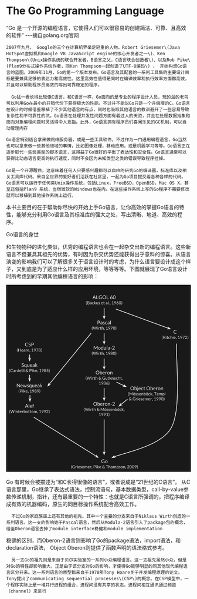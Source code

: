 # The Go Programming Language

“Go 是一个开源的编程语言，它使得人们可以很容易的创建简洁、可靠、且高效的软件” ---摘自golang.org官网

```
2007年九月， Google的三个在计算机界举足轻重的人物，Robert Griesemer\(Java HotSpot虚拟机和Google V8 JavaScript engine的核心开发者之一\)、Ken Thompson\(Unix操作系统的联合开发者，B语言之父，C语言联合创造者\)、以及Rob Pike\(Plan9分布式操作系统作者，同Ken Thompson一起创造了UTF-8编码\) ， 开始构想Go语言的蓝图。2009年11月，Go的第一个版本发布。Go语言及其配套的一系列工具集的主要设计目标是要兼具足够的表达力和高效性。这里高效性值得是同时在编译效率和执行效率方面都高效，并且可以帮助程序员高效的写出可靠稳定的程序。

  Go猛一看长得比较像C语言。和C语言一样，Go面向的是专业的程序设计人员，玩的溜的老鸟可以利用Go在最小的开销代价下获得极大的性能。不过并不能说Go只是一个升级版的C。Go语言在设计的时候借鉴移植了不少其他语言的有点，同时也吸取其他语言的教训避开了一些容易导致复杂性和不可靠性的坑。Go语言在处理并发性问题方面有着过人的天资，并且在处理数据抽象和面向对象编程问题时灵活得令人发指。此外，Go语言拥有程序员们喜闻乐见的GC机制，可以自动管理内存
```

```
Go语言特别适合拿来做网络服务器，或是一些工具软件。不过作为一门通用编程语言，Go当然也可以拿来做一些其他领域的事情，比如图像处理，移动应用，或是机器学习等等。Go语言正在逐步取代一些弱类型的脚本语言，这得益于Go很好的平衡了表达性和安全性。Go语言通常可以获得比动态语言更高的执行速度，同时不会因为未知类型之类的错误导致程序挂掉。

Go是一个开源醒目，这意味着任何人只要感兴趣都可以自由的研究Go的编译器，标准库以及相关工具库代码。来自全世界的爱好者们活跃在社区里，一起为Go项目提交着各种各样的代码。Go语言可以运行于任何类Unix操作系统，包括Linux，FreeBSD，OpenBSD，Mac OS X，甚至还包括Plan9 系统，当然微软的Windows也在内。在这些操作系统上写的Go程序不需要修改就可以移植到其他操作系统上运行。 
```

本书主要目的在于帮助你尽快的开始上手Go语言，让你高效的掌握Go语言的特性，能够充分利用Go语言及其标准库的强大之处，写出清晰、地道、高效的程序。

Go语言的身世

和生物物种的进化类似，优秀的编程语言也会在一起杂交出新的编程语言。这些新语言不但兼具其祖先的优势，有时因为杂交优势还能获得出乎意料的惊喜。从语言演变的影响我们可以了解很多关于语言设计时的考虑，为什么语言要设计成这个样子，又到底是为了适应什么样的应用环境，等等等等。下图就展现了Go语言设计时所考虑到的早期其他编程语言的影响：

![](/assets/ancestors.png)

Go 有时候会被描述为“和C长得很像的语言”，或者说成是“21世纪的C语言”。 从C语言那里，Go继承了表达式语法，控制流语句，基本数据类型，call-by-value参数传递机制，指针，还有最重要的一个特性：也就是C语言所强调的，把程序编译成有效的机器编码，原生的同目标操作系统配合高效工作。

```
  不过Go的家庭族谱上还有其他的祖先。其中一个主要的分支来自于Niklaus Wirth创造的一系列语言。这一支的影响始于Pascal语言，然后从Modula-2语言引入了package包的概念，借鉴Oberon语言去掉了module interface稳健和module implementation
```

稳健的区别，而Oberon-2语言则影响了Go的package语法，import语法，和declaration语法， Object Oberon则提供了函数声明的语法格式参考。

```
  另一支Go的祖先则是来自于贝尔实验室的一系列小众编程语言。这一支祖先虽然小众，但是对Go的特性却影响重大，正是由于该分支对Go的影响，才使得Go能够明显的同其他现代编程语言区分开来。这一系列语言的原型都来自于1978年Tony Hoare关于并发编程原理的论文。Tony提出了communicating sequential processes\(CSP\)的概念。在CSP模型中，一个程序实际上是一堆并行进程的组合，进程间没有共享的状态，进程间相互通讯通过频道（channel）来进行
```



